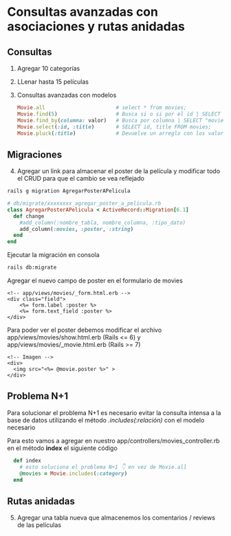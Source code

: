 # Consultas avanzadas con asociaciones y rutas anidadas

## Consultas

1. Agregar 10 categorías
2. LLenar hasta 15 películas
3. Consultas avanzadas con modelos

    ```ruby
    Movie.all                       # select * from movies;
    Movie.find(5)                   # Busca si o si por el id | SELECT "movies".* FROM "movies" WHERE "movies"."id" = ?
    Movie.find_by(columna: valor)   # Busca por columna | SELECT "movies".* FROM "movies" WHERE "movies"."duration" = ?
    Movie.select(:id, :title)       # SELECT id, title FROM movies;
    Movie.pluck(:title)             # Devuelve un arreglo con los valores solicitados
    ```

## Migraciones

4. Agregar un link para almacenar el poster de la película y modificar todo el CRUD para que el cambio se vea reflejado

```bash
rails g migration AgregarPosterAPelicula
```

```ruby
# db/migrate/xxxxxxxx_agregar_poster_a_pelicula.rb
class AgregarPosterAPelicula < ActiveRecord::Migration[6.1]
  def change
    #add_column(:nombre_tabla, nombre_columna, :tipo_dato)
    add_column(:movies, :poster, :string)
  end
end

```

Ejecutar la migración en consola
```bash
rails db:migrate
```

Agregar el nuevo campo de poster en el formulario de movies
```erb
<!-- app/views/movies/_form.html.erb -->
<div class="field">
    <%= form.label :poster %>
    <%= form.text_field :poster %>
</div>
```

Para poder ver el poster debemos modificar el archivo app/views/movies/show.html.erb (Rails <= 6) y app/views/movies/_movie.html.erb (Rails >= 7)

```erb
<!-- Imagen -->
<div>
  <img src="<%= @movie.poster %>" >
</div>

```

## Problema N+1

Para solucionar el problema N+1 es necesario evitar la consulta intensa a la base de datos utilizando el método *.includes(:relación)* con el modelo necesario

Para esto vamos a agregar en nuestro app/controllers/movies_controller.rb en el método **index** el siguiente código

```ruby
  def index
    # esto soluciona el problema N+1 👇 en vez de Movie.all
    @movies = Movie.includes(:category)
  end
```

## Rutas anidadas

5. Agregar una tabla nueva que almacenemos los comentarios / reviews de las películas